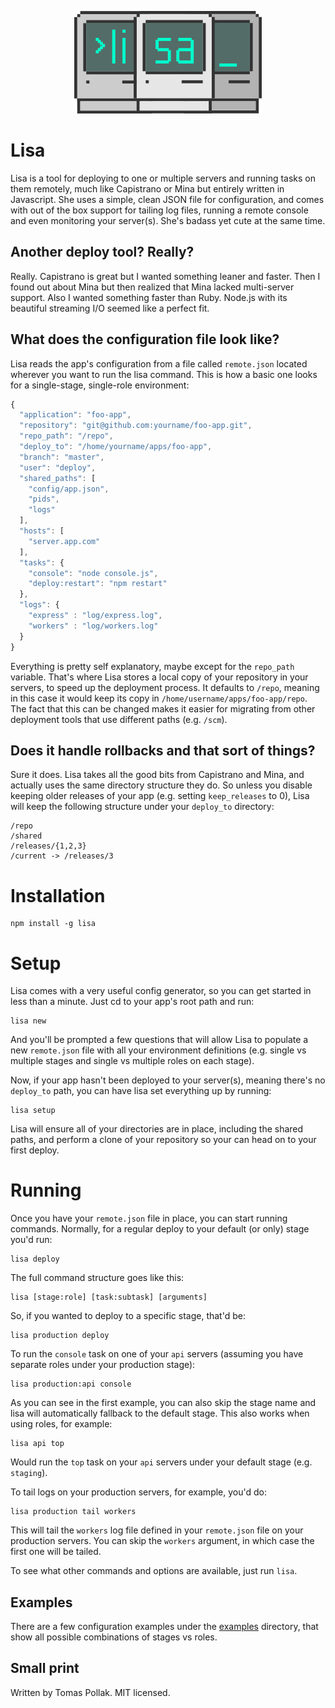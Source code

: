 <p align="center">
  <img src="https://raw.githubusercontent.com/tomas/lisa/master/logo/lisa.png" alt="Lisa" />
</p>

Lisa
====

Lisa is a tool for deploying to one or multiple servers and running tasks on them remotely, much like Capistrano or Mina but entirely written in Javascript. She uses a simple, clean JSON file for configuration, and comes with out of the box support for tailing log files, running a remote console and even monitoring your server(s). She's badass yet cute at the same time.

## Another deploy tool? Really?

Really. Capistrano is great but I wanted something leaner and faster. Then I found out about Mina but then realized that Mina lacked multi-server support. Also I wanted something faster than Ruby. Node.js with its beautiful streaming I/O seemed like a perfect fit.

## What does the configuration file look like?

Lisa reads the app's configuration from a file called `remote.json` located wherever you want to run the lisa command. This is how a basic one looks for a single-stage, single-role environment:

``` js
{
  "application": "foo-app",
  "repository": "git@github.com:yourname/foo-app.git",
  "repo_path": "/repo", 
  "deploy_to": "/home/yourname/apps/foo-app",
  "branch": "master",
  "user": "deploy",
  "shared_paths": [
    "config/app.json",
    "pids",
    "logs"
  ],
  "hosts": [
    "server.app.com"
  ],
  "tasks": {
    "console": "node console.js",
    "deploy:restart": "npm restart"
  },
  "logs": {
    "express" : "log/express.log", 
    "workers" : "log/workers.log"
  }
}
```

Everything is pretty self explanatory, maybe except for the `repo_path` variable. That's where Lisa stores a local copy of your repository in your servers, to speed up the deployment process. It defaults to `/repo`, meaning in this case it would keep its copy in `/home/username/apps/foo-app/repo`. The fact that this can be changed makes it easier for migrating from other deployment tools that use different paths (e.g. `/scm`).

## Does it handle rollbacks and that sort of things?

Sure it does. Lisa takes all the good bits from Capistrano and Mina, and actually uses the same directory structure they do. So unless you disable keeping older releases of your app (e.g. setting `keep_releases` to 0), Lisa will keep the following structure under your `deploy_to` directory:

    /repo
    /shared 
    /releases/{1,2,3}
    /current -> /releases/3

# Installation

    npm install -g lisa

# Setup

Lisa comes with a very useful config generator, so you can get started in less than a minute. Just cd to your app's root path and run:

    lisa new

And you'll be prompted a few questions that will allow Lisa to populate a new `remote.json` file with all your environment definitions (e.g. single vs multiple stages and single vs multiple roles on each stage). 

Now, if your app hasn't been deployed to your server(s), meaning there's no `deploy_to` path, you can have lisa set everything up by running:

    lisa setup

Lisa will ensure all of your directories are in place, including the shared paths, and perform a clone of your repository so your can head on to your first deploy.

# Running

Once you have your `remote.json` file in place, you can start running commands. Normally, for a regular deploy to your default (or only) stage you'd run:

    lisa deploy

The full command structure goes like this:

    lisa [stage:role] [task:subtask] [arguments]

So, if you wanted to deploy to a specific stage, that'd be:

    lisa production deploy

To run the `console` task on one of your `api` servers (assuming you have separate roles under your production stage):
  
    lisa production:api console

As you can see in the first example, you can also skip the stage name and lisa will automatically fallback to the default stage. This also works when using roles, for example:

    lisa api top

Would run the `top` task on your `api` servers under your default stage (e.g. `staging`).

To tail logs on your production servers, for example, you'd do:

    lisa production tail workers

This will tail the `workers` log file defined in your `remote.json` file on your production servers. You can skip the `workers` argument, in which case the first one will be tailed.

To see what other commands and options are available, just run `lisa`. 

## Examples

There are a few configuration examples under the [examples](https://github.com/tomas/lisa/tree/master/examples) directory, that show all possible combinations of stages vs roles. 

## Small print

Written by Tomas Pollak. MIT licensed.
